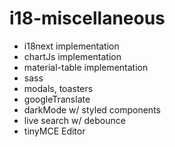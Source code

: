 # i18-miscellaneous

- i18next implementation
- chartJs implementation
- material-table implementation
- sass
- modals, toasters
- googleTranslate
- darkMode w/ styled components
- live search w/ debounce
- tinyMCE Editor
